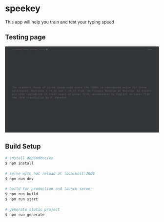 # speekey

This app will help you train and test your typing speed

## Testing page
<img src="./readmeImages/testing.jpg" alt="testing page" />

## Build Setup

```bash
# install dependencies
$ npm install

# serve with hot reload at localhost:3000
$ npm run dev

# build for production and launch server
$ npm run build
$ npm run start

# generate static project
$ npm run generate
```